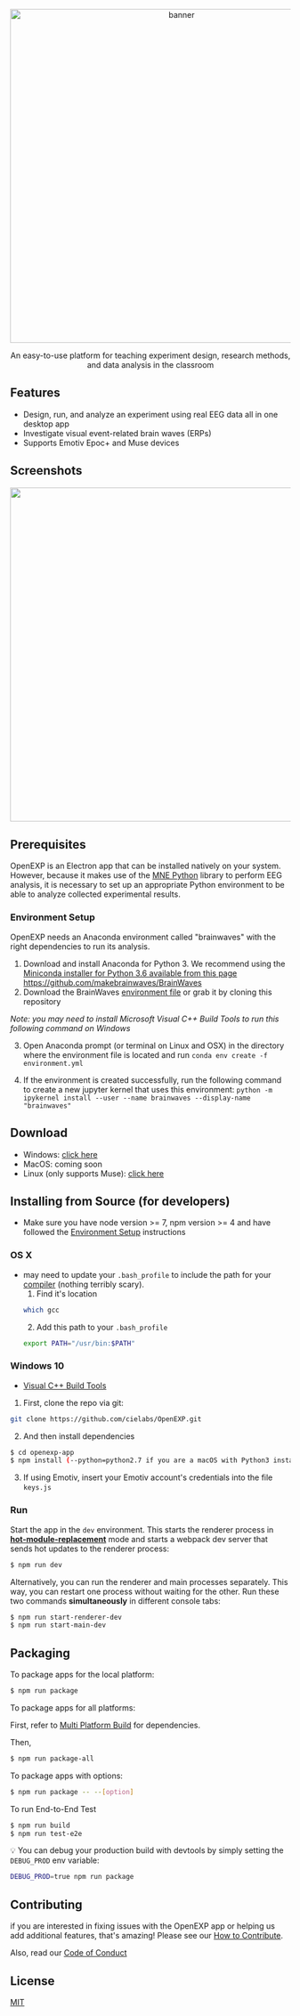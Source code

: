 <p align="center">
  <img alt="banner" src="app_logo.png" width="600">
</p>
<p align="center" href="">
  An easy-to-use platform for teaching experiment design, research methods, and data analysis in the classroom
</p>

## Features

- Design, run, and analyze an experiment using real EEG data all in one desktop
  app
- Investigate visual event-related brain waves (ERPs)
- Supports Emotiv Epoc+ and Muse devices

## Screenshots
<p align="center">
  <img src="app_home.png" width="600">
</p>

## Prerequisites

OpenEXP is an Electron app that can be installed natively on your system. However, because it makes use of the [MNE Python](https://martinos.org/mne/stable/index.html) library to perform EEG analysis, it is necessary to set up an appropriate Python environment to be able to analyze collected experimental results.

### Environment Setup

OpenEXP needs an Anaconda environment called "brainwaves" with the right
dependencies to run its analysis.

1. Download and install Anaconda for Python 3. We recommend using the
   [Miniconda installer for Python 3.6 available from this page](https://conda.io/miniconda.html)
https://github.com/makebrainwaves/BrainWaves
2. Download the BrainWaves
   [environment file](https://github.com/makebrainwaves/BrainWaves/releases/download/v0.8.1/environment.yml)
   or grab it by cloning this repository

_Note: you may need to install Microsoft Visual C++ Build Tools to run this
following command on Windows_

3. Open Anaconda prompt (or terminal on Linux and OSX) in the directory where
   the environment file is located and run `conda env create -f environment.yml`

4. If the environment is created successfully, run the following command to create a new jupyter kernel that uses this environment:
   `python -m ipykernel install --user --name brainwaves --display-name "brainwaves"`


## Download

- Windows:
  [click here](https://github.com/makebrainwaves/BrainWaves/releases/download/v0.8.1/BrainWaves.Setup.0.8.1.exe)
- MacOS: coming soon
- Linux (only supports Muse):
  [click here](https://github.com/makebrainwaves/BrainWaves/releases/download/v0.7.5/BrainWaves_0.7.4_amd64.deb)


## Installing from Source (for developers)

- Make sure you have node version >= 7, npm version >= 4 and have followed the [Environment Setup](https://github.com/makebrainwaves/BrainWaves#environment-setup) instructions

### OS X

- may need to update your `.bash_profile` to include the path for your
  [compiler](https://github.com/sandeepmistry/node-xpc-connection/issues/2)
  (nothing terribly scary).
  1. Find it's location
  ```bash
  which gcc
  ```
  2. Add this path to your `.bash_profile`
  ```bash
  export PATH="/usr/bin:$PATH"
  ```

### Windows 10

- [Visual C++ Build Tools](https://visualstudio.microsoft.com/thank-you-downloading-visual-studio/?sku=BuildTools&rel=15)


1. First, clone the repo via git:

```bash
git clone https://github.com/cielabs/OpenEXP.git
```

2. And then install dependencies

```bash
$ cd openexp-app
$ npm install (--python=python2.7 if you are a macOS with Python3 installed)
```

3. If using Emotiv, insert your Emotiv account's credentials into the file
   `keys.js`

### Run

Start the app in the `dev` environment. This starts the renderer process in
[**hot-module-replacement**](https://webpack.js.org/guides/hmr-react/) mode and
starts a webpack dev server that sends hot updates to the renderer process:

```bash
$ npm run dev
```

Alternatively, you can run the renderer and main processes separately. This way,
you can restart one process without waiting for the other. Run these two
commands **simultaneously** in different console tabs:

```bash
$ npm run start-renderer-dev
$ npm run start-main-dev
```

## Packaging

To package apps for the local platform:

```bash
$ npm run package
```

To package apps for all platforms:

First, refer to
[Multi Platform Build](https://www.electron.build/multi-platform-build) for
dependencies.

Then,

```bash
$ npm run package-all
```

To package apps with options:

```bash
$ npm run package -- --[option]
```

To run End-to-End Test

```bash
$ npm run build
$ npm run test-e2e
```

:bulb: You can debug your production build with devtools by simply setting the
`DEBUG_PROD` env variable:

```bash
DEBUG_PROD=true npm run package
```

## Contributing
if you are interested in fixing issues with the OpenEXP app or helping us add additional features, that's amazing! Please see our [How to Contribute](https://github.com/cielabs/openexp-app/blob/master/CONTRIBUTING.md).

Also, read our [Code of Conduct](https://github.com/cielabs/openexp-app/blob/master/CODE_OF_CONDUCT.md)


## License

[MIT](https://github.com/cielabs/openexp-app/blob/master/LICENSE)
